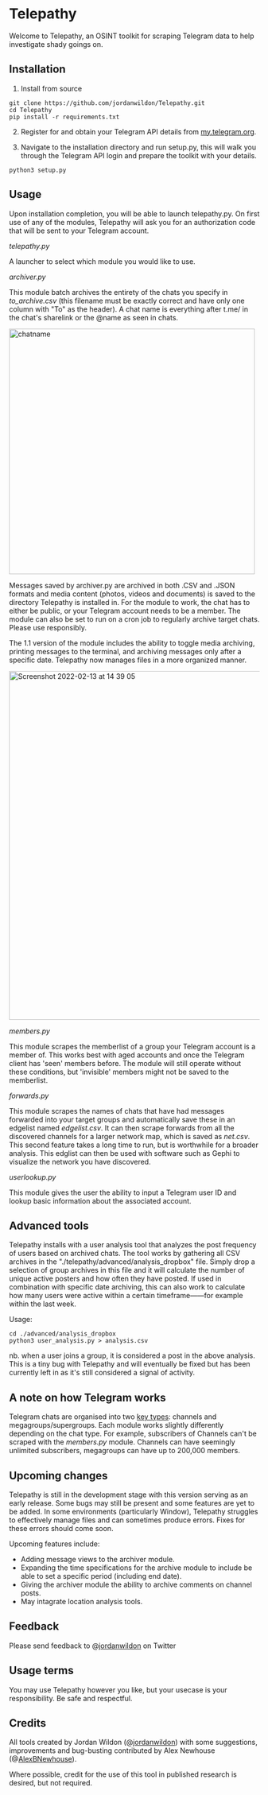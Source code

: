 # Telepathy

Welcome to Telepathy, an OSINT toolkit for scraping Telegram data to help investigate shady goings on.

## Installation

1. Install from source

```
git clone https://github.com/jordanwildon/Telepathy.git
cd Telepathy
pip install -r requirements.txt
```

2. Register for and obtain your Telegram API details from [my.telegram.org][1].

3. Navigate to the installation directory and run setup.py, this will walk you through the Telegram API login and prepare the toolkit with your details.

```
python3 setup.py
```

## Usage

Upon installation completion, you will be able to launch telepathy.py. On first use of any of the modules, Telepathy will ask you for an authorization code that will be sent to your Telegram account.

_telepathy.py_

A launcher to select which module you would like to use.

_archiver.py_

This module batch archives the entirety of the chats you specify in _to_archive.csv_ (this filename must be exactly correct and have only one column with "To" as the header). A chat name is everything after t.me/ in the chat's sharelink or the @name as seen in chats.

<img width="494" alt="chatname" src="https://user-images.githubusercontent.com/88871159/151660067-160848bc-7e4e-487c-94c5-4985fe639892.png">

Messages saved by archiver.py are archived in both .CSV and .JSON formats and media content (photos, videos and documents) is saved to the directory Telepathy is installed in. For the module to work, the chat has to either be public, or your Telegram account needs to be a member. The module can also be set to run on a cron job to regularly archive target chats. Please use responsibly.

The 1.1 version of the module includes the ability to toggle media archiving, printing messages to the terminal, and archiving messages only after a specific date. Telepathy now manages files in a more organized manner.

<img width="702" alt="Screenshot 2022-02-13 at 14 39 05" src="https://user-images.githubusercontent.com/88871159/153755736-e89deba0-34c8-4865-a9a3-cfa04489bc6b.png">

_members.py_

This module scrapes the memberlist of a group your Telegram account is a member of. This works best with aged accounts and once the Telegram client has 'seen' members before. The module will still operate without these conditions, but 'invisible' members might not be saved to the memberlist.

_forwards.py_

This module scrapes the names of chats that have had messages forwarded into your target groups and automatically save these in an edgelist named _edgelist.csv_. It can then scrape forwards from all the discovered channels for a larger network map, which is saved as _net.csv_. This second feature takes a long time to run, but is worthwhile for a broader analysis. This edglist can then be used with software such as Gephi to visualize the network you have discovered.

_userlookup.py_

This module gives the user the ability to input a Telegram user ID and lookup basic information about the associated account.

## Advanced tools
Telepathy installs with a user analysis tool that analyzes the post frequency of users based on archived chats. The tool works by gathering all CSV archives in the "./telepathy/advanced/analysis_dropbox" file. Simply drop a selection of group archives in this file and it will calculate the number of unique active posters and how often they have posted. If used in combination with specific date archiving, this can also work to calculate how many users were active within a certain timeframe——for example within the last week.

Usage: 
```
cd ./advanced/analysis_dropbox
python3 user_analysis.py > analysis.csv
```

nb. when a user joins a group, it is considered a post in the above analysis. This is a tiny bug with Telepathy and will eventually be fixed but has been currently left in as it's still considered a signal of activity.

## A note on how Telegram works

Telegram chats are organised into two [key types][2]: channels and megagroups/supergroups. Each module works slightly differently depending on the chat type. For example, subscribers of Channels can't be scraped with the _members.py_ module. Channels can have seemingly unlimited subscribers, megagroups can have up to 200,000 members.

## Upcoming changes
Telepathy is still in the development stage with this version serving as an early release. Some bugs may still be present and some features are yet to be added. In some environments (particularly Window), Telepathy struggles to effectively manage files and can sometimes produce errors. Fixes for these errors should come soon. 

Upcoming features include:
  - Adding message views to the archiver module.
  - Expanding the time specifications for the archive module to include be able to set a specific period (including end date).
  - Giving the archiver module the ability to archive comments on channel posts.
  - May intagrate location analysis tools.

## Feedback

Please send feedback to @[jordanwildon][3] on Twitter

## Usage terms

You may use Telepathy however you like, but your usecase is your responsibility. Be safe and respectful.

## Credits

All tools created by Jordan Wildon (@[jordanwildon][3]) with some suggestions, improvements and bug-busting contributed by Alex Newhouse (@[AlexBNewhouse][4]).

Where possible, credit for the use of this tool in published research is desired, but not required.

[1]: <https://my.telegram.org/auth?to=apps> "Telegram API"
[2]: <https://core.telegram.org/api/channel> "Telegram chat types"
[3]: <https://www.twitter.com/jordanwildon> "@jordanwildon"
[4]: <https://www.twitter.com/AlexBNewhouse> "@AlexBNewhouse"
